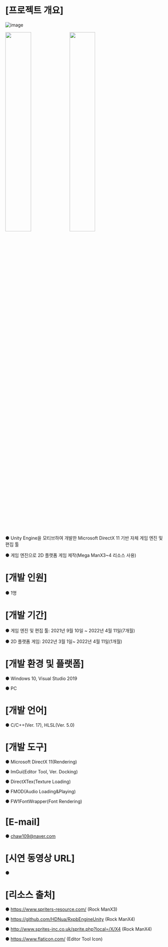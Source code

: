 # [프로젝트 개요]
![image](https://user-images.githubusercontent.com/39609369/163951562-80cdf569-d01b-4d16-a8d7-0a07e82071a9.png)

<img src="https://user-images.githubusercontent.com/39609369/163952091-2049d9bc-af77-4ed9-8b72-6fbe80a5b2e7.png" width="40%"><img src="https://user-images.githubusercontent.com/39609369/163952660-12c6ffb6-328f-4eb7-8871-c090e082bef9.png" width="40%">

● Unity Engine을 모티브하여 개발한 Microsoft DirectX 11 기반 자체 게임 엔진 및 편집 툴

● 게임 엔진으로 2D 플랫폼 게임 제작(Mega ManX3~4 리소스 사용)


# [개발 인원]

● 1명


# [개발 기간]

● 게임 엔진 및 편집 툴: 2021년 9월 10일 ~ 2022년 4월 11일(7개월)

● 2D 플랫폼 게임: 2022년 3월 1일~ 2022년 4월 11일(1개월)


# [개발 환경 및 플랫폼]

● Windows 10, Visual Studio 2019

● PC


# [개발 언어]

● C/C++(Ver. 17), HLSL(Ver. 5.0)


# [개발 도구]

● Microsoft DirectX 11(Rendering)

● ImGui(Editor Tool, Ver. Docking)

● DirectXTex(Texture Loading)

● FMOD(Audio Loading&Playing)

● FW1FontWrapper(Font Rendering)


# [E-mail]

● chaw109@naver.com


# [시연 동영상 URL]
●


# [리소스 출처]

● https://www.spriters-resource.com/ (Rock ManX3)

● https://github.com/HDNua/RxpbEngineUnity (Rock ManX4)

● http://www.sprites-inc.co.uk/sprite.php?local=/X/X4 (Rock ManX4)

● https://www.flaticon.com/ (Editor Tool Icon)






